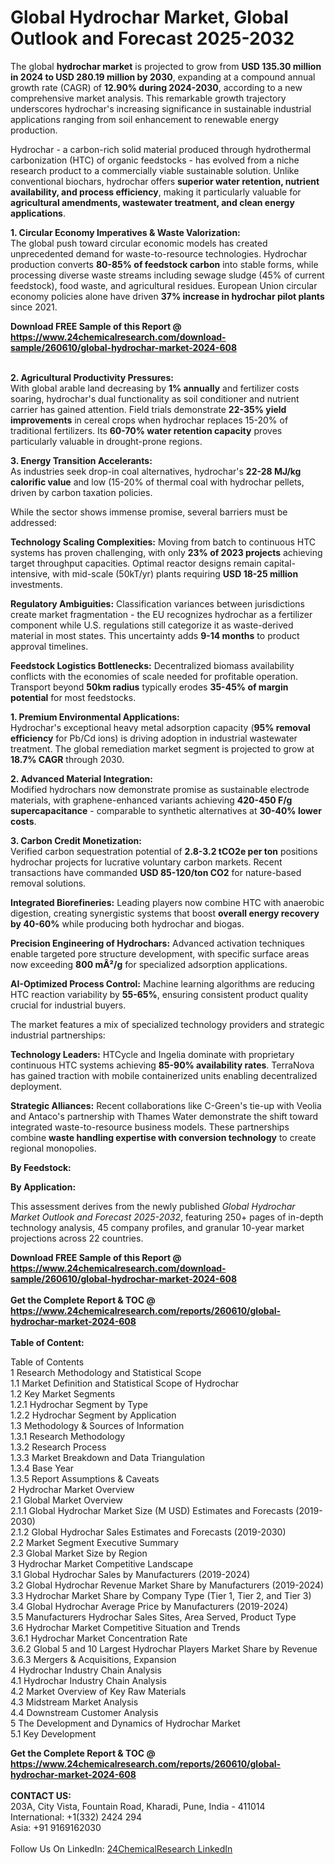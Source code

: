<h1>Global Hydrochar Market, Global Outlook and Forecast 2025-2032</h1><p>The global <strong>hydrochar market</strong> is projected to grow from <strong>USD 135.30 million in 2024 to USD 280.19 million by 2030</strong>, expanding at a compound annual growth rate (CAGR) of <strong>12.90% during 2024-2030</strong>, according to a new comprehensive market analysis. This remarkable growth trajectory underscores hydrochar's increasing significance in sustainable industrial applications ranging from soil enhancement to renewable energy production.</p><p>Hydrochar - a carbon-rich solid material produced through hydrothermal carbonization (HTC) of organic feedstocks - has evolved from a niche research product to a commercially viable sustainable solution. Unlike conventional biochars, hydrochar offers <strong>superior water retention, nutrient availability, and process efficiency</strong>, making it particularly valuable for <strong>agricultural amendments, wastewater treatment, and clean energy applications</strong>.

</p><p><strong>1. Circular Economy Imperatives &amp; Waste Valorization:</strong><br>
The global push toward circular economic models has created unprecedented demand for waste-to-resource technologies. Hydrochar production converts <strong>80-85% of feedstock carbon</strong> into stable forms, while processing diverse waste streams including sewage sludge (45% of current feedstock), food waste, and agricultural residues. European Union circular economy policies alone have driven <strong>37% increase in hydrochar pilot plants</strong> since 2021.</p><div><b>Download FREE Sample of this Report @ 
            <a href="https://www.24chemicalresearch.com/download-sample/260610/global-hydrochar-market-2024-608">
            https://www.24chemicalresearch.com/download-sample/260610/global-hydrochar-market-2024-608</a></b></div><br><p><strong>2. Agricultural Productivity Pressures:</strong><br>
With global arable land decreasing by <strong>1% annually</strong> and fertilizer costs soaring, hydrochar's dual functionality as soil conditioner and nutrient carrier has gained attention. Field trials demonstrate <strong>22-35% yield improvements</strong> in cereal crops when hydrochar replaces 15-20% of traditional fertilizers. Its <strong>60-70% water retention capacity</strong> proves particularly valuable in drought-prone regions.</p><p><strong>3. Energy Transition Accelerants:</strong><br>
As industries seek drop-in coal alternatives, hydrochar's <strong>22-28 MJ/kg calorific value</strong> and low (15-20% of thermal coal with hydrochar pellets, driven by carbon taxation policies.</p><p>While the sector shows immense promise, several barriers must be addressed:</p><p><strong>Technology Scaling Complexities:</strong> Moving from batch to continuous HTC systems has proven challenging, with only <strong>23% of 2023 projects</strong> achieving target throughput capacities. Optimal reactor designs remain capital-intensive, with mid-scale (50kT/yr) plants requiring <strong>USD 18-25 million</strong> investments.</p><p><strong>Regulatory Ambiguities:</strong> Classification variances between jurisdictions create market fragmentation - the EU recognizes hydrochar as a fertilizer component while U.S. regulations still categorize it as waste-derived material in most states. This uncertainty adds <strong>9-14 months</strong> to product approval timelines.</p><p><strong>Feedstock Logistics Bottlenecks:</strong> Decentralized biomass availability conflicts with the economies of scale needed for profitable operation. Transport beyond <strong>50km radius</strong> typically erodes <strong>35-45% of margin potential</strong> for most feedstocks.</p><p><strong>1. Premium Environmental Applications:</strong><br>
Hydrochar's exceptional heavy metal adsorption capacity (<strong>95% removal efficiency</strong> for Pb/Cd ions) is driving adoption in industrial wastewater treatment. The global remediation market segment is projected to grow at <strong>18.7% CAGR</strong> through 2030.</p><p><strong>2. Advanced Material Integration:</strong><br>
Modified hydrochars now demonstrate promise as sustainable electrode materials, with graphene-enhanced variants achieving <strong>420-450 F/g supercapacitance</strong> - comparable to synthetic alternatives at <strong>30-40% lower costs</strong>.</p><p><strong>3. Carbon Credit Monetization:</strong><br>
Verified carbon sequestration potential of <strong>2.8-3.2 tCO2e per ton</strong> positions hydrochar projects for lucrative voluntary carbon markets. Recent transactions have commanded <strong>USD 85-120/ton CO2</strong> for nature-based removal solutions.</p><p><strong>Integrated Biorefineries:</strong> Leading players now combine HTC with anaerobic digestion, creating synergistic systems that boost <strong>overall energy recovery by 40-60%</strong> while producing both hydrochar and biogas.</p><p><strong>Precision Engineering of Hydrochars:</strong> Advanced activation techniques enable targeted pore structure development, with specific surface areas now exceeding <strong>800 mÂ²/g</strong> for specialized adsorption applications.</p><p><strong>AI-Optimized Process Control:</strong> Machine learning algorithms are reducing HTC reaction variability by <strong>55-65%</strong>, ensuring consistent product quality crucial for industrial buyers.</p><p>The market features a mix of specialized technology providers and strategic industrial partnerships:</p><p><strong>Technology Leaders:</strong> HTCycle and Ingelia dominate with proprietary continuous HTC systems achieving <strong>85-90% availability rates</strong>. TerraNova has gained traction with mobile containerized units enabling decentralized deployment.</p><p><strong>Strategic Alliances:</strong> Recent collaborations like C-Green's tie-up with Veolia and Antaco's partnership with Thames Water demonstrate the shift toward integrated waste-to-resource business models. These partnerships combine <strong>waste handling expertise with conversion technology</strong> to create regional monopolies.</p><p><strong>By Feedstock:</strong></p><p><strong>By Application:</strong></p><p>This assessment derives from the newly published <em>Global Hydrochar Market Outlook and Forecast 2025-2032</em>, featuring 250+ pages of in-depth technology analysis, 45 company profiles, and granular 10-year market projections across 22 countries.</p><div><b>Download FREE Sample of this Report @ 
            <a href="https://www.24chemicalresearch.com/download-sample/260610/global-hydrochar-market-2024-608">
            https://www.24chemicalresearch.com/download-sample/260610/global-hydrochar-market-2024-608</a></b></div><br><div><b>Get the Complete Report & TOC @ 
            <a href="https://www.24chemicalresearch.com/reports/260610/global-hydrochar-market-2024-608">
            https://www.24chemicalresearch.com/reports/260610/global-hydrochar-market-2024-608</a></b></div><br>
            <b>Table of Content:</b><p>Table of Contents<br />
1 Research Methodology and Statistical Scope<br />
1.1 Market Definition and Statistical Scope of Hydrochar<br />
1.2 Key Market Segments<br />
1.2.1 Hydrochar Segment by Type<br />
1.2.2 Hydrochar Segment by Application<br />
1.3 Methodology & Sources of Information<br />
1.3.1 Research Methodology<br />
1.3.2 Research Process<br />
1.3.3 Market Breakdown and Data Triangulation<br />
1.3.4 Base Year<br />
1.3.5 Report Assumptions & Caveats<br />
2 Hydrochar Market Overview<br />
2.1 Global Market Overview<br />
2.1.1 Global Hydrochar Market Size (M USD) Estimates and Forecasts (2019-2030)<br />
2.1.2 Global Hydrochar Sales Estimates and Forecasts (2019-2030)<br />
2.2 Market Segment Executive Summary<br />
2.3 Global Market Size by Region<br />
3 Hydrochar Market Competitive Landscape<br />
3.1 Global Hydrochar Sales by Manufacturers (2019-2024)<br />
3.2 Global Hydrochar Revenue Market Share by Manufacturers (2019-2024)<br />
3.3 Hydrochar Market Share by Company Type (Tier 1, Tier 2, and Tier 3)<br />
3.4 Global Hydrochar Average Price by Manufacturers (2019-2024)<br />
3.5 Manufacturers Hydrochar Sales Sites, Area Served, Product Type<br />
3.6 Hydrochar Market Competitive Situation and Trends<br />
3.6.1 Hydrochar Market Concentration Rate<br />
3.6.2 Global 5 and 10 Largest Hydrochar Players Market Share by Revenue<br />
3.6.3 Mergers & Acquisitions, Expansion<br />
4 Hydrochar Industry Chain Analysis<br />
4.1 Hydrochar Industry Chain Analysis<br />
4.2 Market Overview of Key Raw Materials<br />
4.3 Midstream Market Analysis<br />
4.4 Downstream Customer Analysis<br />
5 The Development and Dynamics of Hydrochar Market <br />
5.1 Key Development</p><div><b>Get the Complete Report & TOC @ 
            <a href="https://www.24chemicalresearch.com/reports/260610/global-hydrochar-market-2024-608">
            https://www.24chemicalresearch.com/reports/260610/global-hydrochar-market-2024-608</a></b></div><br><b>CONTACT US:</b><br>
            203A, City Vista, Fountain Road, Kharadi, Pune, India - 411014<br>
            International: +1(332) 2424 294<br>
            Asia: +91 9169162030 <br><br>
            Follow Us On LinkedIn: <a href="https://www.linkedin.com/company/24chemicalresearch/">24ChemicalResearch LinkedIn</a>